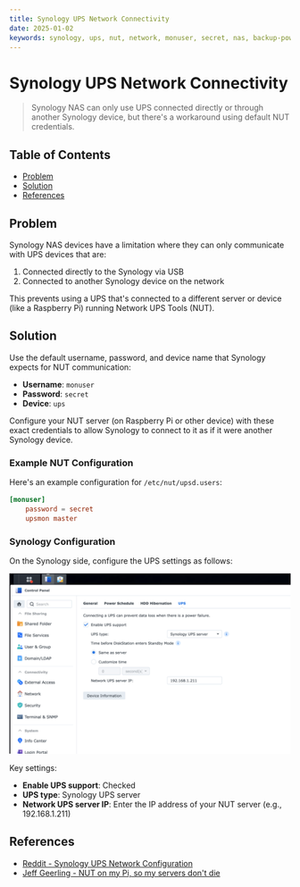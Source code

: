 ```yaml
---
title: Synology UPS Network Connectivity
date: 2025-01-02
keywords: synology, ups, nut, network, monuser, secret, nas, backup-power
---
```


# Synology UPS Network Connectivity

> Synology NAS can only use UPS connected directly or through another Synology device, but there's a workaround using default NUT credentials.

## Table of Contents
- [Problem](#problem)
- [Solution](#solution)
- [References](#references)

## Problem

Synology NAS devices have a limitation where they can only communicate with UPS devices that are:
1. Connected directly to the Synology via USB
2. Connected to another Synology device on the network

This prevents using a UPS that's connected to a different server or device (like a Raspberry Pi) running Network UPS Tools (NUT).

## Solution

Use the default username, password, and device name that Synology expects for NUT communication:

- **Username**: `monuser`
- **Password**: `secret`
- **Device**: `ups`

Configure your NUT server (on Raspberry Pi or other device) with these exact credentials to allow Synology to connect to it as if it were another Synology device.

### Example NUT Configuration

Here's an example configuration for `/etc/nut/upsd.users`:

```conf
[monuser]
    password = secret
    upsmon master
```

### Synology Configuration

On the Synology side, configure the UPS settings as follows:

![Synology UPS Configuration](assets/synology-ups-config-screenshot.png)

Key settings:
- **Enable UPS support**: Checked
- **UPS type**: Synology UPS server
- **Network UPS server IP**: Enter the IP address of your NUT server (e.g., 192.168.1.211)

## References

- [Reddit - Synology UPS Network Configuration](https://www.reddit.com/r/synology/comments/12i7j3b/comment/jjfeb1f/)
- [Jeff Geerling - NUT on my Pi, so my servers don't die](https://www.jeffgeerling.com/blog/2025/nut-on-my-pi-so-my-servers-dont-die)